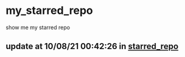 # my_starred_repo
show me my starred repo

update at 10/08/21 00:42:26 in [starred_repo](./index.html)
---

